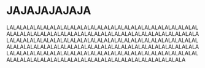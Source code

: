 # JAJAJAJAJAJA
LALALALALALALALALALALALALALALALALALALALALALALALALALALALALALALALALALALALALALALALALALALALALALALALALALALALALALALALALALALALALALALALALALALALALALALALALALALALALALALALALALALALALALALALALALALALALALALALALALALALALALALALALALALALALALALALALALALALALALALALALALALALALALALALALALALALALALALALALALALALALALALALALALALALALALALALALALALALALALALALALALALALALALALALALA
